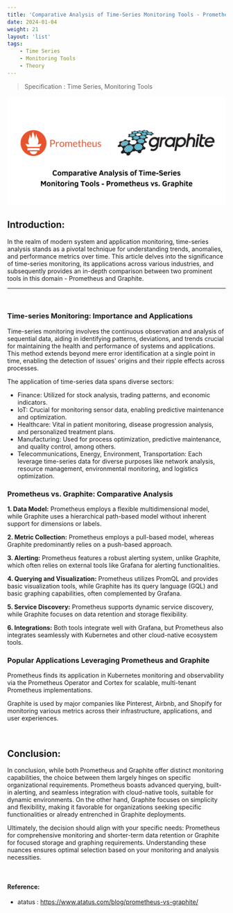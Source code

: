 ```yaml
---
title: 'Comparative Analysis of Time-Series Monitoring Tools - Prometheus vs. Graphite'
date: 2024-01-04
weight: 21
layout: 'list'
tags:
    - Time Series
    - Monitoring Tools
    - Theory
---
```

> Specification : Time Series, Monitoring Tools

![ts-theory](./images/ts.png)

## Introduction:
In the realm of modern system and application monitoring, time-series analysis stands as a pivotal technique for understanding trends, anomalies, and performance metrics over time. This article delves into the significance of time-series monitoring, its applications across various industries, and subsequently provides an in-depth comparison between two prominent tools in this domain - Prometheus and Graphite.

---
&nbsp;
### Time-series Monitoring: Importance and Applications
Time-series monitoring involves the continuous observation and analysis of sequential data, aiding in identifying patterns, deviations, and trends crucial for maintaining the health and performance of systems and applications. This method extends beyond mere error identification at a single point in time, enabling the detection of issues' origins and their ripple effects across processes.

The application of time-series data spans diverse sectors:

- Finance: Utilized for stock analysis, trading patterns, and economic indicators.
- IoT: Crucial for monitoring sensor data, enabling predictive maintenance and optimization.
- Healthcare: Vital in patient monitoring, disease progression analysis, and personalized treatment plans.
- Manufacturing: Used for process optimization, predictive maintenance, and quality control, among others.
- Telecommunications, Energy, Environment, Transportation: Each leverage time-series data for diverse purposes like network analysis, resource management, environmental monitoring, and logistics optimization.

### Prometheus vs. Graphite: Comparative Analysis

**1. Data Model:** Prometheus employs a flexible multidimensional model, while Graphite uses a hierarchical path-based model without inherent support for dimensions or labels.

**2. Metric Collection:** Prometheus employs a pull-based model, whereas Graphite predominantly relies on a push-based approach.

**3. Alerting:** Prometheus features a robust alerting system, unlike Graphite, which often relies on external tools like Grafana for alerting functionalities.

**4. Querying and Visualization:** Prometheus utilizes PromQL and provides basic visualization tools, while Graphite has its query language (GQL) and basic graphing capabilities, often complemented by Grafana.

**5. Service Discovery:** Prometheus supports dynamic service discovery, while Graphite focuses on data retention and storage flexibility.

**6. Integrations:** Both tools integrate well with Grafana, but Prometheus also integrates seamlessly with Kubernetes and other cloud-native ecosystem tools.

### Popular Applications Leveraging Prometheus and Graphite
Prometheus finds its application in Kubernetes monitoring and observability via the Prometheus Operator and Cortex for scalable, multi-tenant Prometheus implementations.

Graphite is used by major companies like Pinterest, Airbnb, and Shopify for monitoring various metrics across their infrastructure, applications, and user experiences.

&nbsp;

## Conclusion:
In conclusion, while both Prometheus and Graphite offer distinct monitoring capabilities, the choice between them largely hinges on specific organizational requirements. Prometheus boasts advanced querying, built-in alerting, and seamless integration with cloud-native tools, suitable for dynamic environments. On the other hand, Graphite focuses on simplicity and flexibility, making it favorable for organizations seeking specific functionalities or already entrenched in Graphite deployments.

Ultimately, the decision should align with your specific needs: Prometheus for comprehensive monitoring and shorter-term data retention or Graphite for focused storage and graphing requirements. Understanding these nuances ensures optimal selection based on your monitoring and analysis necessities.

&nbsp;
#### Reference:
- atatus : https://www.atatus.com/blog/prometheus-vs-graphite/